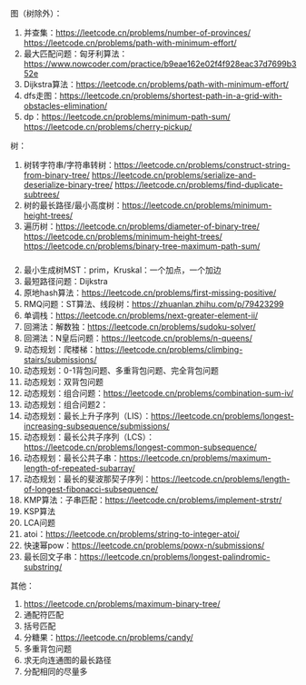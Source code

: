 图（树除外）：
1. 并查集：https://leetcode.cn/problems/number-of-provinces/ https://leetcode.cn/problems/path-with-minimum-effort/
2. 最大匹配问题：匈牙利算法：https://www.nowcoder.com/practice/b9eae162e02f4f928eac37d7699b352e
3. Dijkstra算法：https://leetcode.cn/problems/path-with-minimum-effort/
4. dfs走图：https://leetcode.cn/problems/shortest-path-in-a-grid-with-obstacles-elimination/
5. dp：https://leetcode.cn/problems/minimum-path-sum/ https://leetcode.cn/problems/cherry-pickup/

树：
1. 树转字符串/字符串转树：https://leetcode.cn/problems/construct-string-from-binary-tree/ https://leetcode.cn/problems/serialize-and-deserialize-binary-tree/ https://leetcode.cn/problems/find-duplicate-subtrees/
2. 树的最长路径/最小高度树：https://leetcode.cn/problems/minimum-height-trees/
3. 遍历树：https://leetcode.cn/problems/diameter-of-binary-tree/ https://leetcode.cn/problems/minimum-height-trees/ https://leetcode.cn/problems/binary-tree-maximum-path-sum/

###
2. 最小生成树MST：prim，Kruskal：一个加点，一个加边
3. 最短路径问题：Dijkstra
8. 原地hash算法：https://leetcode.cn/problems/first-missing-positive/
9. RMQ问题：ST算法、线段树：https://zhuanlan.zhihu.com/p/79423299
10. 单调栈：https://leetcode.cn/problems/next-greater-element-ii/
11. 回溯法：解数独：https://leetcode.cn/problems/sudoku-solver/
12. 回溯法：N皇后问题：https://leetcode.cn/problems/n-queens/
13. 动态规划：爬楼梯：https://leetcode.cn/problems/climbing-stairs/submissions/
14. 动态规划：0-1背包问题、多重背包问题、完全背包问题
15. 动态规划：双背包问题
16. 动态规划：组合问题：https://leetcode.cn/problems/combination-sum-iv/
17. 动态规划：组合问题2：
18. 动态规划：最长上升子序列（LIS）：https://leetcode.cn/problems/longest-increasing-subsequence/submissions/
19. 动态规划：最长公共子序列（LCS）：https://leetcode.cn/problems/longest-common-subsequence/
20. 动态规划：最长公共子串：https://leetcode.cn/problems/maximum-length-of-repeated-subarray/
21. 动态规划：最长的斐波那契子序列：https://leetcode.cn/problems/length-of-longest-fibonacci-subsequence/
22. KMP算法：子串匹配：https://leetcode.cn/problems/implement-strstr/
23. KSP算法
24. LCA问题
25. atoi：https://leetcode.cn/problems/string-to-integer-atoi/
26. 快速幂pow：https://leetcode.cn/problems/powx-n/submissions/
27. 最长回文子串：https://leetcode.cn/problems/longest-palindromic-substring/


其他：
1. https://leetcode.cn/problems/maximum-binary-tree/
2. 通配符匹配
3. 括号匹配
4. 分糖果：https://leetcode.cn/problems/candy/
5. 多重背包问题
6. 求无向连通图的最长路径
7. 分配相同的尽量多
